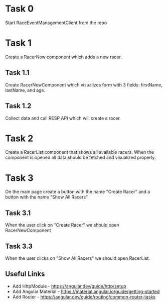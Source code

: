# Task 0
Start RaceEventManagementClient from the repo

# Task 1
Create a RacerNew component which adds a new racer.
## Task 1.1
Create RacerNewComponent which visualizes form with 3 fields: firstName, lastName, and age.
## Task 1.2
Collect data and call RESP API which will create a racer. 

# Task 2 
Create a RacerList component that shows all available racers. When the component is opened all data should be fetched and visualized properly.

# Task 3
On the main page create a button with the name "Create Racer" and a button with the name "Show All Racers".

## Task 3.1
When the user click on "Create Racer" we should open RacerNewComponent
 
## Task 3.3
When the user clicks on "Show All Racers" we should open RacerList. 


## Useful Links
 - Add HttpModule - https://angular.dev/guide/http/setup
 - Add Angular Material - https://material.angular.io/guide/getting-started
 - Add Router - https://angular.dev/guide/routing/common-router-tasks